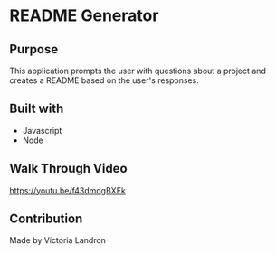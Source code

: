 # README Generator

## Purpose
This application prompts the user with questions about a project and creates a README based on the user's responses.

## Built with
* Javascript
* Node

## Walk Through Video
https://youtu.be/f43dmdgBXFk

## Contribution
Made by Victoria Landron
